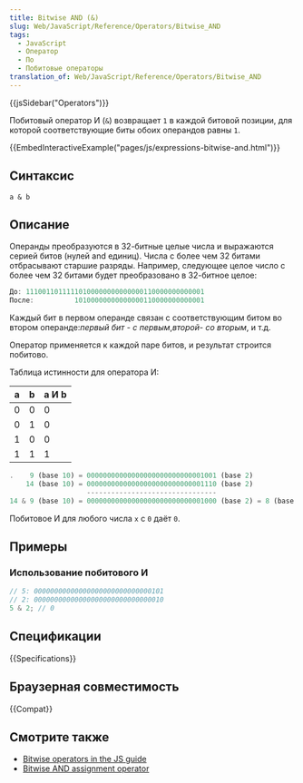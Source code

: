 ```yaml
---
title: Bitwise AND (&)
slug: Web/JavaScript/Reference/Operators/Bitwise_AND
tags:
  - JavaScript
  - Оператор
  - По
  - Побитовые операторы
translation_of: Web/JavaScript/Reference/Operators/Bitwise_AND
---
```


{{jsSidebar("Operators")}}

Побитовый оператор И (`&`) возвращает `1` в каждой битовой позиции, для которой соответствующие биты обоих операндов равны `1`.

{{EmbedInteractiveExample("pages/js/expressions-bitwise-and.html")}}

## Синтаксис

```
a & b
```

## Описание

Операнды преобразуются в 32-битные целые числа и выражаются серией битов (нулей and единиц). Числа с более чем 32 битами отбрасывают старшие разряды. Например, следующее целое число с более чем 32 битами будет преобразовано в 32-битное целое:

```js
До: 11100110111110100000000000000110000000000001
После:          10100000000000000110000000000001
```

Каждый бит в первом операнде связан с соответствующим битом во втором операнде:_первый бит - с первым_,_второй- со вторым_, и т.д.

Оператор применяется к каждой паре битов, и результат строится побитово.

Таблица истинности для оператора И:

| a   | b   | a И b |
| --- | --- | ----- |
| 0   | 0   | 0     |
| 0   | 1   | 0     |
| 1   | 0   | 0     |
| 1   | 1   | 1     |

```js
.    9 (base 10) = 00000000000000000000000000001001 (base 2)
    14 (base 10) = 00000000000000000000000000001110 (base 2)
                   --------------------------------
14 & 9 (base 10) = 00000000000000000000000000001000 (base 2) = 8 (base 10)
```

Побитовое И для любого числа `x` с `0` даёт `0`.

## Примеры

### Использование побитового И

```js
// 5: 00000000000000000000000000000101
// 2: 00000000000000000000000000000010
5 & 2; // 0
```

## Спецификации

{{Specifications}}

## Браузерная совместимость

{{Compat}}

## Смотрите также

- [Bitwise operators in the JS guide](/ru/docs/Web/JavaScript/Guide/Expressions_and_Operators#Bitwise)
- [Bitwise AND assignment operator](/ru/docs/Web/JavaScript/Reference/Operators/Bitwise_AND_assignment)
